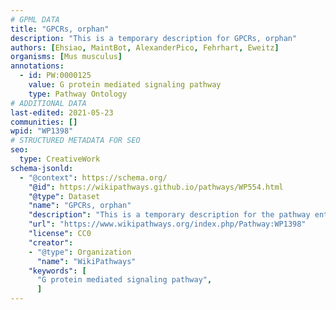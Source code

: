 ```yaml
---
# GPML DATA
title: "GPCRs, orphan"
description: "This is a temporary description for GPCRs, orphan"
authors: [Ehsiao, MaintBot, AlexanderPico, Fehrhart, Eweitz]
organisms: [Mus musculus]
annotations:
  - id: PW:0000125
    value: G protein mediated signaling pathway
    type: Pathway Ontology
# ADDITIONAL DATA
last-edited: 2021-05-23
communities: []
wpid: "WP1398"
# STRUCTURED METADATA FOR SEO
seo:
  type: CreativeWork
schema-jsonld:
  - "@context": https://schema.org/
    "@id": https://wikipathways.github.io/pathways/WP554.html
    "@type": Dataset
    "name": "GPCRs, orphan"
    "description": "This is a temporary description for the pathway entitled: GPCRs, orphan"
    "url": "https://www.wikipathways.org/index.php/Pathway:WP1398"
    "license": CC0
    "creator":
    - "@type": Organization
      "name": "WikiPathways"
    "keywords": [
      "G protein mediated signaling pathway",
      ]
---
```

